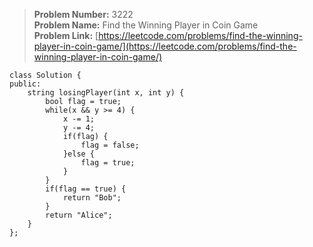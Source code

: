 > **Problem Number:** 3222 <br>
> **Problem Name:** Find the Winning Player in Coin Game <br>
> **Problem Link:** [https://leetcode.com/problems/find-the-winning-player-in-coin-game/](https://leetcode.com/problems/find-the-winning-player-in-coin-game/) <br>

    class Solution {
    public:
        string losingPlayer(int x, int y) {
            bool flag = true;
            while(x && y >= 4) {
                x -= 1;
                y -= 4;
                if(flag) {
                    flag = false;
                }else {
                    flag = true;
                }
            }
            if(flag == true) {
                return "Bob";
            }
            return "Alice";
        }
    };